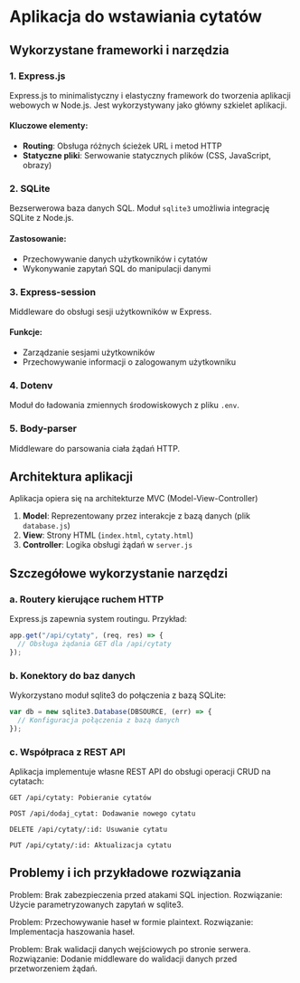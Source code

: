 # Aplikacja do wstawiania cytatów

## Wykorzystane frameworki i narzędzia

### 1. Express.js

Express.js to minimalistyczny i elastyczny framework do tworzenia aplikacji webowych w Node.js. Jest wykorzystywany jako główny szkielet aplikacji.

#### Kluczowe elementy:

- **Routing**: Obsługa różnych ścieżek URL i metod HTTP
- **Statyczne pliki**: Serwowanie statycznych plików (CSS, JavaScript, obrazy)

### 2. SQLite

Bezserwerowa baza danych SQL. Moduł `sqlite3` umożliwia integrację SQLite z Node.js.

#### Zastosowanie:

- Przechowywanie danych użytkowników i cytatów
- Wykonywanie zapytań SQL do manipulacji danymi

### 3. Express-session

Middleware do obsługi sesji użytkowników w Express.

#### Funkcje:

- Zarządzanie sesjami użytkowników
- Przechowywanie informacji o zalogowanym użytkowniku

### 4. Dotenv

Moduł do ładowania zmiennych środowiskowych z pliku `.env`.

### 5. Body-parser

Middleware do parsowania ciała żądań HTTP.

## Architektura aplikacji

Aplikacja opiera się na architekturze MVC (Model-View-Controller)

1. **Model**: Reprezentowany przez interakcje z bazą danych (plik `database.js`)
2. **View**: Strony HTML (`index.html`, `cytaty.html`)
3. **Controller**: Logika obsługi żądań w `server.js`

## Szczegółowe wykorzystanie narzędzi

### a. Routery kierujące ruchem HTTP

Express.js zapewnia system routingu. Przykład:

```javascript
app.get("/api/cytaty", (req, res) => {
  // Obsługa żądania GET dla /api/cytaty
});
```

### b. Konektory do baz danych

Wykorzystano moduł sqlite3 do połączenia z bazą SQLite:

```javascript
var db = new sqlite3.Database(DBSOURCE, (err) => {
  // Konfiguracja połączenia z bazą danych
});
```

### c. Współpraca z REST API

Aplikacja implementuje własne REST API do obsługi operacji CRUD na cytatach:

`GET /api/cytaty: Pobieranie cytatów`

`POST /api/dodaj_cytat: Dodawanie nowego cytatu`

`DELETE /api/cytaty/:id: Usuwanie cytatu`

`PUT /api/cytaty/:id: Aktualizacja cytatu`

## Problemy i ich przykładowe rozwiązania

Problem: Brak zabezpieczenia przed atakami SQL injection.
Rozwiązanie: Użycie parametryzowanych zapytań w sqlite3.

Problem: Przechowywanie haseł w formie plaintext.
Rozwiązanie: Implementacja haszowania haseł.

Problem: Brak walidacji danych wejściowych po stronie serwera.
Rozwiązanie: Dodanie middleware do walidacji danych przed przetworzeniem żądań.
